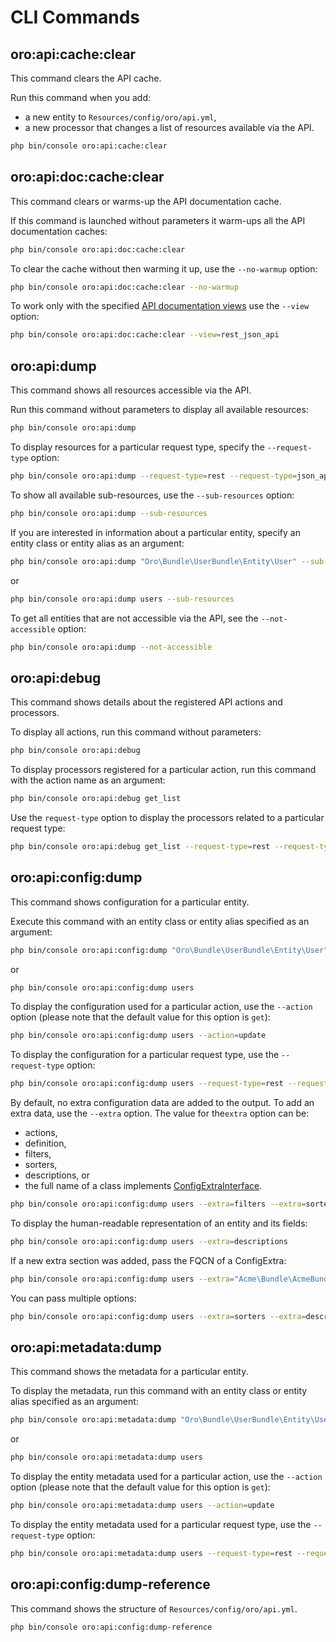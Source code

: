 # CLI Commands

## oro:api:cache:clear

This command clears the API cache.

Run this command when you add:
 
* a new entity to `Resources/config/oro/api.yml`, 
* a new processor that changes a list of  resources available via the API.

```bash
php bin/console oro:api:cache:clear
```

## oro:api:doc:cache:clear

This command clears or warms-up the API documentation cache.

If this command is launched without parameters it warm-ups all the API documentation caches:

```bash
php bin/console oro:api:doc:cache:clear
```

To clear the cache without then warming it up, use the `--no-warmup` option:

```bash
php bin/console oro:api:doc:cache:clear --no-warmup
```

To work only with the specified [API documentation views](https://github.com/nelmio/NelmioApiDocBundle/blob/master/Resources/doc/multiple-api-doc.rst) use the `--view` option:

```bash
php bin/console oro:api:doc:cache:clear --view=rest_json_api
```

## oro:api:dump

This command shows all resources accessible via the API.

Run this command without parameters to display all available resources:

```bash
php bin/console oro:api:dump
```

To display resources for a particular request type, specify the `--request-type` option:

```bash
php bin/console oro:api:dump --request-type=rest --request-type=json_api
```

To show all available sub-resources, use the `--sub-resources` option:

```bash
php bin/console oro:api:dump --sub-resources
```

If you are interested in information about a particular entity, specify an entity class or entity alias as an argument:

```bash
php bin/console oro:api:dump "Oro\Bundle\UserBundle\Entity\User" --sub-resources
```

or

```bash
php bin/console oro:api:dump users --sub-resources
```

To get all entities that are not accessible via the API, see the `--not-accessible` option:

```bash
php bin/console oro:api:dump --not-accessible
```

## oro:api:debug

This command shows details about the registered API actions and processors.

To display all actions, run this command without parameters:

```bash
php bin/console oro:api:debug
```

To display processors registered for a particular action, run this command with the action name as an argument:

```bash
php bin/console oro:api:debug get_list
```

Use the `request-type` option to display the processors related to a particular request type:

```bash
php bin/console oro:api:debug get_list --request-type=rest --request-type=json_api
```

## oro:api:config:dump

This command shows configuration for a particular entity.

Execute this command with an entity class or entity alias specified as an argument:

```bash
php bin/console oro:api:config:dump "Oro\Bundle\UserBundle\Entity\User"
```

or

```bash
php bin/console oro:api:config:dump users
```

To display the configuration used for a particular action, use the `--action` option (please note that the default value for this option is `get`):

```bash
php bin/console oro:api:config:dump users --action=update
```

To display the configuration for a particular request type, use the `--request-type` option:

```bash
php bin/console oro:api:config:dump users --request-type=rest --request-type=json_api
```

By default, no extra configuration data are added to the output. To add an extra data, use the `--extra` option.
The value for  the`extra` option can be: 

* actions, 
* definition, 
* filters, 
* sorters, 
* descriptions, or
* the full name of a class implements [ConfigExtraInterface](../../Config/Extra/ConfigExtraInterface.php).

```bash
php bin/console oro:api:config:dump users --extra=filters --extra=sorters
```

To display the human-readable representation of an entity and its fields:

```bash
php bin/console oro:api:config:dump users --extra=descriptions
```

If a new extra section was added, pass the FQCN of a ConfigExtra:

```bash
php bin/console oro:api:config:dump users --extra="Acme\Bundle\AcmeBundle\Config\AcmeConfigExtra"
```

You can pass multiple options:

```bash
php bin/console oro:api:config:dump users --extra=sorters --extra=descriptions --extra=filters --extra="Acme\Bundle\AcmeBundle\Config\AcmeConfigExtra"
```

## oro:api:metadata:dump

This command shows the metadata for a particular entity.

To display the metadata, run this command with an entity class or entity alias specified as an argument:

```bash
php bin/console oro:api:metadata:dump "Oro\Bundle\UserBundle\Entity\User"
```

or

```bash
php bin/console oro:api:metadata:dump users
```

To display the entity metadata used for a particular action, use the `--action` option (please note that the default value for this option is `get`):

```bash
php bin/console oro:api:metadata:dump users --action=update
```

To display the entity metadata used for a particular request type, use the `--request-type` option:

```bash
php bin/console oro:api:metadata:dump users --request-type=rest --request-type=json_api
```

## oro:api:config:dump-reference

This command shows the structure of `Resources/config/oro/api.yml`.

```bash
php bin/console oro:api:config:dump-reference
```
